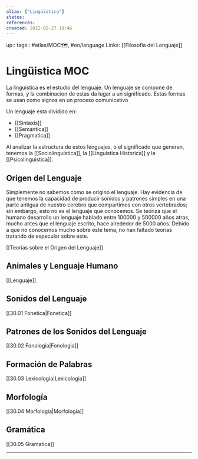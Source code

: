 ```yaml
---
alias: ["Lingüistica"]
status:
references:
created: 2022-05-27 10:46
---
```

up:: 
tags:: #atlas/MOC🗺, #on/language 
Links: [[Filosofia del Lenguaje]]
# Lingüistica MOC
La linguistica es el estudio del lenguaje. Un lenguaje se compone de formas, y la combinacion de estas da lugar a un significado. Estas formas se usan como signos en un proceso comunicativo

Un lenguaje esta dividido en:
- [[Sintaxis]]
- [[Semantica]]
- [[Pragmatica]]

Al analizar la estructura de estos lenguajes, o el significado que generan, tenemos la [[Sociolinguistica]], la [[Linguistica Historica]] y la [[Psicolinguistica]].

## Origen del Lenguaje
Simplemente no sabemos como se origino el lenguaje. Hay evidencia de que tenemos la capacidad de producir sonidos y patrones simples en una parte antigua de nuestro cerebro que compartimos con otros vertebrados; sin embargo, esto no es el lenguaje que conocemos. Se teoriza que el humano desarrollo un lenguaje hablado entre 100000 y 500000 años atras, mucho antes que el lenguaje escrito, hace alrededor de 5000 años. Debido a que no conocemos mucho sobre este tema, no han faltado teorias tratando de especular sobre este.

[[Teorias sobre el Origen del Lenguaje]]

## Animales y Lenguaje Humano
[[Lenguaje]]

## Sonidos del Lenguaje
[[30.01 Fonetica|Fonetica]]

## Patrones de los Sonidos del Lenguaje
[[30.02 Fonologia|Fonologia]]

## Formación de Palabras
[[30.03 Lexicologia|Lexicologia]]

## Morfología
[[30.04 Morfologia|Morfología]]

## Gramática
[[30.05 Gramatica]]

---